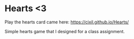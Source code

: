# Hearts <3
Play the hearts card came here: https://cixil.github.io/Hearts/

Simple hearts game that I designed for a class assignment.

